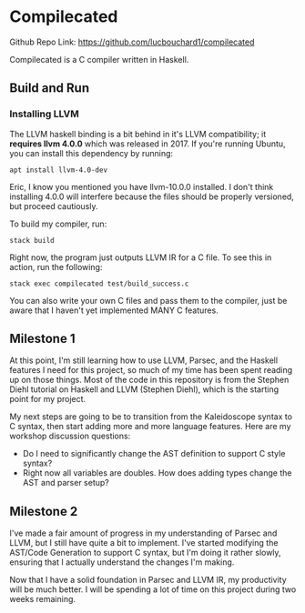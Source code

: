 # Compilecated

Github Repo Link: https://github.com/lucbouchard1/compilecated

Compilecated is a C compiler written in Haskell.

## Build and Run

### Installing LLVM

The LLVM haskell binding is a bit behind in it's LLVM compatibility; it **requires llvm 4.0.0** which was released in 2017. If you're running Ubuntu, you can install this dependency by running:

```
apt install llvm-4.0-dev
```

Eric, I know you mentioned you have llvm-10.0.0 installed. I don't think installing 4.0.0 will interfere because the files should be properly versioned, but proceed cautiously. 

To build my compiler, run:

```
stack build
```

Right now, the program just outputs LLVM IR for a C file. To see this in action, run the following:

```
stack exec compilecated test/build_success.c
```

You can also write your own C files and pass them to the compiler, just be aware that I haven't yet implemented MANY C features.


## Milestone 1

At this point, I'm still learning how to use LLVM, Parsec, and the Haskell features I need for this project, so much of my time has been spent reading up on those things. Most of the code in this repository is from the Stephen Diehl tutorial on Haskell and LLVM (Stephen Diehl), which is the starting point for my project.

My next steps are going to be to transition from the Kaleidoscope syntax to C syntax, then start adding more and more language features. Here are my workshop discussion questions:

- Do I need to significantly change the AST definition to support C style syntax?
- Right now all variables are doubles. How does adding types change the AST and parser setup?

## Milestone 2

I've made a fair amount of progress in my understanding of Parsec and LLVM, but I still have quite a bit to implement. I've started modifying the AST/Code Generation to support C syntax, but I'm doing it rather slowly, ensuring that I actually understand the changes I'm making.

Now that I have a solid foundation in Parsec and LLVM IR, my productivity will be much better. I will be spending a lot of time on this project during two weeks remaining.